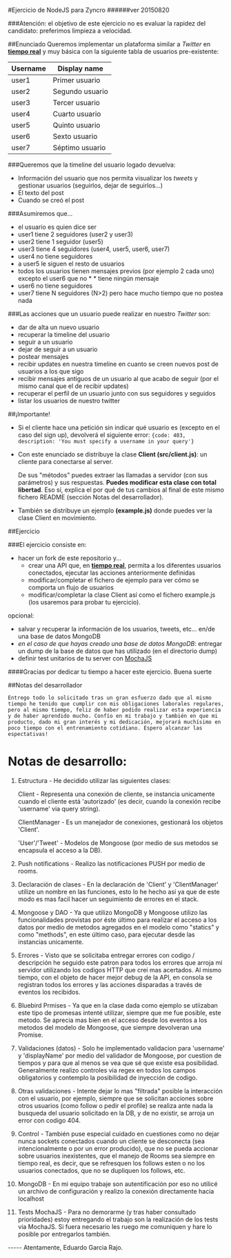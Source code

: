 #Ejercicio de NodeJS para Zyncro
######ver 20150820

###Atención: el objetivo de este ejercicio no es evaluar la rapidez del candidato: preferimos limpieza a velocidad.

##Enunciado
Queremos implementar un plataforma similar a *Twitter* en [**tiempo real**](http://socket.io/) y muy básica con la siguiente tabla de usuarios pre-existente:

| Username | Display name |
| -------- | ------------ |
| user1 |Primer usuario |
| user2 |Segundo usuario |
| user3 |Tercer usuario |
| user4 |Cuarto usuario |
| user5 |Quinto usuario |
| user6 |Sexto usuario |
| user7 |Séptimo usuario |


###Queremos que la timeline del usuario logado devuelva:
* Información del usuario que nos permita visualizar los *tweets* y gestionar usuarios (seguirlos, dejar de seguirlos…)
* El texto del post
* Cuando se creó el post

###Asumiremos que...
* el usuario es quien dice ser
* user1 tiene 2 seguidores (user2 y user3)
* user2 tiene 1 seguidor (user5)
* user3 tiene 4 seguidores (user4, user5, user6, user7)
* user4 no tiene seguidores
* a user5 le siguen el resto de usuarios
* todos los usuarios tienen mensajes previos (por ejemplo 2 cada uno) excepto el user6 que no * * tiene ningún mensaje
* user6 no tiene seguidores
* user7 tiene N seguidores (N>2) pero hace mucho tiempo que no postea nada

###Las acciones que un usuario puede realizar en nuestro *Twitter* son:
* dar de alta un nuevo usuario
* recuperar la timeline del usuario
* seguir a un usuario
* dejar de seguir a un usuario
* postear mensajes
* recibir updates en nuestra timeline en cuanto se creen nuevos post de usuarios a los que sigo
* recibir mensajes antiguos de un usuario al que acabo de seguir (por el mismo canal que el de recibir updates)
* recuperar el perfil de un usuario junto con sus seguidores y seguidos
* listar los usuarios de nuestro twitter

##¡Importante!
* Si el cliente hace una petición sin indicar qué usuario es (excepto en el caso del sign up), devolverá el siguiente error:
```{code: 403, description: 'You must specify a username in your query'}```

* Con este enunciado se distribuye la clase **Client (src/client.js)**: un cliente para conectarse al server.

	De sus "métodos" puedes extraer las llamadas a servidor (con sus parámetros) y sus respuestas. **Puedes modificar esta clase con total libertad**. Eso sí, explica el por qué de tus cambios al final de este mismo fichero README (sección Notas del desarrollador).
* También se distribuye un ejemplo **(example.js)** donde puedes ver la clase Client en movimiento.


##Ejercicio

###El ejercicio consiste en:
* hacer un fork de este repositorio y...
	* crear una API que, en [**tiempo real**](http://socket.io/), permita a los diferentes usuarios conectados, ejecutar las  acciones anteriormente definidas
	* modificar/completar el fichero de ejemplo para ver cómo se comporta un flujo de usuarios
	* modificar/completar la clase Client así como el fichero example.js (los usaremos para probar tu ejercicio).

opcional:

* salvar y recuperar la información de los usuarios, tweets, etc... en/de una base de datos MongoDB
* *en el caso de que hayas creado una base de datos MongoDB*: entregar un dump de la base de datos que has utilizado (en el directorio dump)
* definir test unitarios de tu server con [MochaJS](https://mochajs.org/)

####Gracias por dedicar tu tiempo a hacer este ejercicio. Buena suerte

##Notas del desarrollador

	Entrego todo lo solicitado tras un gran esfuerzo dado que al mismo tiempo he tenido que cumplir con mis obligaciones laborales regulares, pero al mismo tiempo, feliz de haber podido realizar esta experiencia y de haber aprendido mucho. Confío en mi trabajo y también en que mi producto, dado mi gran interés y mi dedicación, mejorará muchísimo en poco tiempo con el entrenamiento cotidiano. Espero alcanzar las espectativas!


Notas de desarrollo:
====================

1) Estructura - He decidido utilizar las siguientes clases:

	Client			-	Representa una conexión de cliente, se instancia unicamente cuando el cliente está 							'autorizado' (es decir, cuando la conexión recibe 'username' via query string).

	ClientManager	-	Es un manejador de conexiones, gestionará los objetos 'Client'.

	'User'/'Tweet'	-	Modelos de Mongoose (por medio de sus metodos se encapsula el acceso a la DB).

2) Push notifications - Realizo las notificaciones PUSH por medio de rooms.

3) Declaración de clases - En la declaración de 'Client' y 'ClientManager' utilize un nombre en las funciones, esto lo he hecho así ya que de este modo es mas facil hacer un seguimiento de errores en el stack.

4) Mongoose y DAO - Ya que utilizo MongoDB y Mongoose utilizo las funcionalidades provistas por éste último para
realizar el acceso a los datos por medio de metodos agregados en el modelo como "statics" y como "methods", en este último caso, para ejecutar desde las instancias unicamente.

5) Errores - Visto que se solicitaba entregar errores con codigo / descripción he seguido este patron para todos los errores que arroja mi servidor utilizando los codigos HTTP que creí mas acertados. Al mismo tiempo, con el objeto de hacer mejor debug de la API, en consola se registran todos los errores y las acciones disparadas a través de eventos los recibidos.

6) Bluebird Prmises - Ya que en la clase dada como ejemplo se utiizaban este tipo de promesas intenté utilizar, siempre que me fue posible, este metodo. Se aprecia mas bien en el acceso desde los eventos a los metodos del modelo de Mongoose, que siempre devolveran una Promise.

7) Validaciones (datos) - Solo he implementado validacion para 'username' y 'displayName' por medio del validador de Mongoose, por cuestion de tiempos y para que al menos se vea que sé que existe esa posibilidad. Generalmente realizo controles via regex en todos los campos obligatorios y contemplo la posibilidad de inyección de codigo.

8) Otras validaciones - Intente dejar lo mas "filtrada" posible la interacción con el usuario, por ejemplo, siempre que se solicitan acciones sobre otros usuarios (como follow o pedir el profile) se realiza ante nada la busqueda del usuario solicitado en la DB, y de no existir, se arroja un error con codigo 404.

9) Control - También puse especial cuidado en cuestiones como no dejar nunca sockets conectados cuando un cliente se desconecta (sea intencionalmente o por un error producido), que no se pueda accionar sobre usuarios inexistentes, que el manejo de Rooms sea siempre en tiempo real, es decir, que se refresquen los follows esten o no los usuarios conectados, que no se dupliquen los follows, etc.

9) MongoDB - En mi equipo trabaje son autentificación por eso no utilicé un archivo de configuración y realizo la conexión directamente hacia localhost

10) Tests MochaJS - Para no demorarme (y tras haber consultado prioridades) estoy entregando el trabajo son la realización de los tests via MochaJS. Si fuera necesario les ruego me comuniquen y hare lo posible por entregarlos también.


----- Atentamente, Eduardo Garcia Rajo.